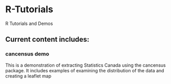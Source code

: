 # R-Tutorials
R Tutorials and Demos

## Current content includes:

### cancensus demo
This is a demonstration of extracting Statistics Canada using the cancensus package. It includes examples of examining the distribution of the data and creating a leaflet map
